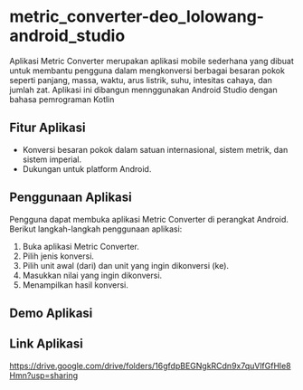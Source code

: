 # metric_converter-deo_lolowang-android_studio
Aplikasi Metric Converter merupakan aplikasi mobile sederhana yang dibuat untuk membantu pengguna dalam mengkonversi berbagai besaran pokok seperti panjang, massa, waktu, arus listrik, suhu, intesitas cahaya, dan jumlah zat.
Aplikasi ini dibangun mennggunakan Android Studio dengan bahasa pemrograman Kotlin

## Fitur Aplikasi
- Konversi besaran pokok dalam satuan internasional, sistem metrik, dan sistem imperial.
- Dukungan untuk platform Android.

## Penggunaan Aplikasi
Pengguna dapat membuka aplikasi Metric Converter di perangkat Android. Berikut langkah-langkah penggunaan aplikasi:
1. Buka aplikasi Metric Converter.
2. Pilih jenis konversi.
3. Pilih unit awal (dari) dan unit yang ingin dikonversi (ke).
4. Masukkan nilai yang ingin dikonversi.
5. Menampilkan hasil konversi.

## Demo Aplikasi

## Link Aplikasi
https://drive.google.com/drive/folders/16gfdpBEGNgkRCdn9x7quVlfGfHle8Hmn?usp=sharing
